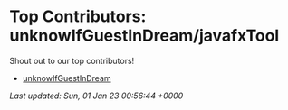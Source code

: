 # Top Contributors: unknowIfGuestInDream/javafxTool
Shout out to our top contributors!

- [unknowIfGuestInDream](https://github.com/unknowIfGuestInDream)


_Last updated: Sun, 01 Jan 23 00:56:44 +0000_